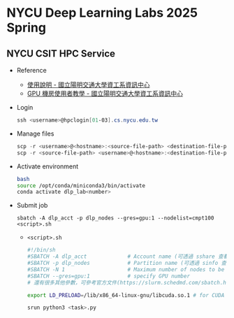 # NYCU Deep Learning Labs 2025 Spring


## NYCU CSIT HPC Service

- Reference
    - [使用說明 - 國立陽明交通大學資工系資訊中心](https://it.cs.nycu.edu.tw/workstation-guide)
    - [GPU 機房使用者教學 - 國立陽明交通大學資工系資訊中心](https://it.cs.nycu.edu.tw/gpu-room-tutor#)

- Login
    ```powershell
    ssh <username>@hpclogin[01-03].cs.nycu.edu.tw
    ```

- Manage files
    ```powershell
    scp -r <username>@<hostname>:<source-file-path> <destination-file-path>
    scp -r <source-file-path> <username>@<hostname>:<destination-file-path>
    ```

- Activate environment
    ```bash
    bash
    source /opt/conda/miniconda3/bin/activate
    conda activate dlp_lab<number>
    ```

- Submit job
    ```
    sbatch -A dlp_acct -p dlp_nodes --gres=gpu:1 --nodelist=cmpt100 <script>.sh
    ```

    - `<script>.sh`
        ```sh
        #!/bin/sh
        #SBATCH -A dlp_acct             # Account name (可透過 sshare 查看)
        #SBATCH -p dlp_nodes            # Partition name (可透過 sinfo 查看 partition)
        #SBATCH -N 1                    # Maximum number of nodes to be allocated
        #SBATCH --gres=gpu:1            # specify GPU number
        # 還有很多其他參數，可參考官方文件(https://slurm.schedmd.com/sbatch.html)

        export LD_PRELOAD=/lib/x86_64-linux-gnu/libcuda.so.1 # for CUDA driver API

        srun python3 <task>.py
        ```
